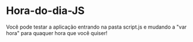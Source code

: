 # Hora-do-dia-JS
Você pode testar a aplicação entrando na pasta script.js e mudando a "var hora" para quaquer hora que você quiser!
